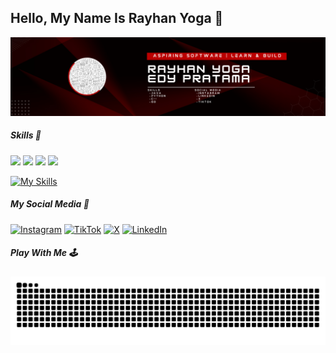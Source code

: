 ## Hello, My Name Is Rayhan Yoga 🫠
![Rayhan Yoga](img/Banner%20Profile%20github.png)
<!--
**sibabayoga/sibabayoga** is a ✨ _special_ ✨ repository because its `README.md` (this file) appears on your GitHub profile.

Here are some ideas to get you started:

- 🔭 I’m currently working on ...
- 🌱 I’m currently learning ...
- 👯 I’m looking to collaborate on ...
- 🤔 I’m looking for help with ...
- 💬 Ask me about ...
- 📫 How to reach me: ...
- 😄 Pronouns: ...
- ⚡ Fun fact: ...
-->


##### Skills 💫
<img src="https://img.shields.io/badge/C%2B%2B-00599C?style=for-the-badge&logo=c%2B%2B&logoColor=white" /> <img src="https://img.shields.io/badge/Python-FFD43B?style=for-the-badge&logo=python&logoColor=blue" /> <img src="https://img.shields.io/badge/Go-00ADD8?style=for-the-badge&logo=go&logoColor=white" /> <img src="https://img.shields.io/badge/JavaScript-323330?style=for-the-badge&logo=javascript&logoColor=F7DF1E" />

[![My Skills](https://skillicons.dev/icons?i=cpp,go,python,js&perline=2)](https://skillicons.dev)

##### My Social Media 📳
[![Instagram](https://img.shields.io/badge/Instagram-E4405F?style=for-the-badge&logo=instagram&logoColor=white)](https://www.instagram.com/rayhan.yoga_/) [![TikTok](https://img.shields.io/badge/TikTok-000000?style=for-the-badge&logo=tiktok&logoColor=white)](https://www.tiktok.com/@gabutajew) [![X](https://img.shields.io/badge/X-000000?style=for-the-badge&logo=x&logoColor=white)](https://x.com/ryhnyoga) [![LinkedIn](https://img.shields.io/badge/LinkedIn-0077B5?style=for-the-badge&logo=linkedin&logoColor=white)](https://www.linkedin.com/in/rayhan-yoga-548ab128a/)

##### Play With Me 🕹️

<img src="https://raw.githubusercontent.com/sibabayoga/sibabayoga/output/snake.svg" alt="Snake animation" />